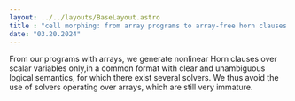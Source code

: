 ```yaml
---
layout: ../../layouts/BaseLayout.astro
title : "cell morphing: from array programs to array-free horn clauses - d. monniaux et al."
date: "03.20.2024"
---
```

From our programs with arrays, we generate nonlinear Horn clauses over scalar variables only,in a common format with clear and unambiguous logical semantics, for which there exist several solvers. We thus avoid the use of solvers operating over arrays, which are still very immature.
